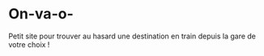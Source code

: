 # On-va-o-
Petit site pour trouver au hasard une destination en train depuis la gare de votre choix ! 
